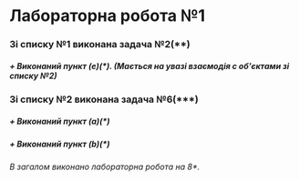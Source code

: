 # Лабораторна робота №1

### Зі списку №1 виконана задача №2(**)

##### + Виконаний пункт (e)(*). (Мається на увазі взаємодія с об'єктами зі списку №2)

### Зі списку №2 виконана задача №6(***)

##### + Виконаний пункт (a)(*)

##### + Виконаний пункт (b)(*)

###### В загалом виконано лабораторна робота на 8*.